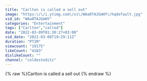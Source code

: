 ```yaml
---
title: "Carlton is called a sell out"
image: "https:\/\/i.ytimg.com\/vi\/WAa0TAJGmHY\/hqdefault.jpg"
vid_id: "WAa0TAJGmHY"
categories: "Entertainment"
tags: ["Carlton","called"]
date: "2022-03-09T01:30:27+03:00"
vid_date: "2022-03-08T19:29:11Z"
duration: "PT1M"
viewcount: "19175"
likeCount: "4103"
dislikeCount: ""
channel: "coldesteditz"
---
```

{% raw %}Carlton is called a sell out {% endraw %}
